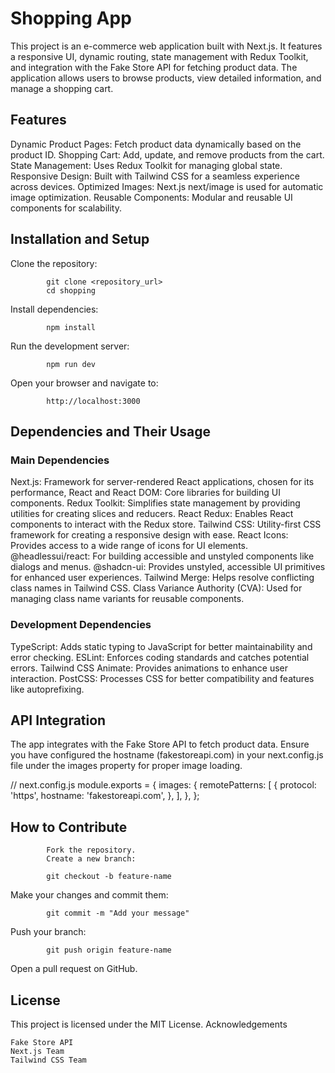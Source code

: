 # Shopping App

This project is an e-commerce web application built with Next.js. It features a responsive UI, dynamic routing, state management with Redux Toolkit, and integration with the Fake Store API for fetching product data. The application allows users to browse products, view detailed information, and manage a shopping cart.


## Features

Dynamic Product Pages: Fetch product data dynamically based on the product ID.
Shopping Cart: Add, update, and remove products from the cart.
State Management: Uses Redux Toolkit for managing global state.
Responsive Design: Built with Tailwind CSS for a seamless experience across devices.
Optimized Images: Next.js next/image is used for automatic image optimization.
Reusable Components: Modular and reusable UI components for scalability.

## Installation and Setup

Clone the repository:

            git clone <repository_url>
            cd shopping

Install dependencies:

            npm install

Run the development server:

            npm run dev

Open your browser and navigate to:

            http://localhost:3000

## Dependencies and Their Usage

### Main Dependencies

Next.js: Framework for server-rendered React applications, chosen for its performance, 
React and React DOM: Core libraries for building UI components.
Redux Toolkit: Simplifies state management by providing utilities for creating slices and reducers.
React Redux: Enables React components to interact with the Redux store.
Tailwind CSS: Utility-first CSS framework for creating a responsive design with ease.
React Icons: Provides access to a wide range of icons for UI elements.
@headlessui/react: For building accessible and unstyled components like dialogs and menus.
@shadcn-ui: Provides unstyled, accessible UI primitives for enhanced user experiences.
Tailwind Merge: Helps resolve conflicting class names in Tailwind CSS.
Class Variance Authority (CVA): Used for managing class name variants for reusable components.

### Development Dependencies

TypeScript: Adds static typing to JavaScript for better maintainability and error checking.
ESLint: Enforces coding standards and catches potential errors.
Tailwind CSS Animate: Provides animations to enhance user interaction.
PostCSS: Processes CSS for better compatibility and features like autoprefixing.


## API Integration

The app integrates with the Fake Store API to fetch product data. Ensure you have configured the hostname (fakestoreapi.com) in your next.config.js file under the images property for proper image loading.

// next.config.js
            module.exports = {
            images: {
                remotePatterns: [
                {
                    protocol: 'https',
                    hostname: 'fakestoreapi.com',
                },
                ],
            },
            };

## How to Contribute

            Fork the repository.
            Create a new branch:

            git checkout -b feature-name

Make your changes and commit them:

            git commit -m "Add your message"

Push your branch:

            git push origin feature-name

Open a pull request on GitHub.

## License

This project is licensed under the MIT License.
Acknowledgements

    Fake Store API
    Next.js Team
    Tailwind CSS Team